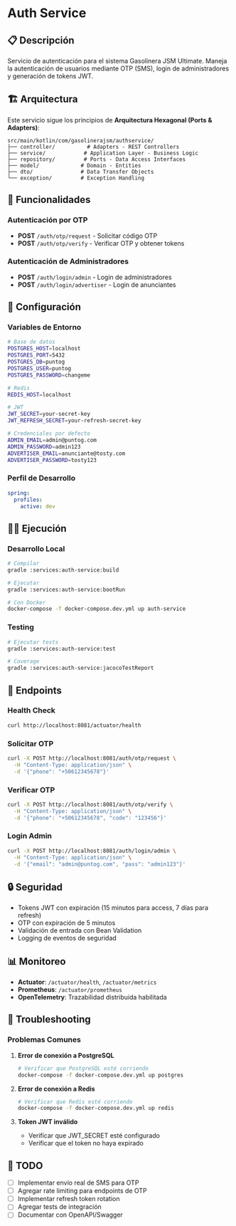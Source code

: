 # Auth Service

## 📋 Descripción

Servicio de autenticación para el sistema Gasolinera JSM Ultimate. Maneja la autenticación de usuarios mediante OTP (SMS), login de administradores y generación de tokens JWT.

## 🏗️ Arquitectura

Este servicio sigue los principios de **Arquitectura Hexagonal (Ports & Adapters)**:

```
src/main/kotlin/com/gasolinerajsm/authservice/
├── controller/          # Adapters - REST Controllers
├── service/            # Application Layer - Business Logic
├── repository/         # Ports - Data Access Interfaces
├── model/             # Domain - Entities
├── dto/               # Data Transfer Objects
└── exception/         # Exception Handling
```

## 🚀 Funcionalidades

### Autenticación por OTP

- **POST** `/auth/otp/request` - Solicitar código OTP
- **POST** `/auth/otp/verify` - Verificar OTP y obtener tokens

### Autenticación de Administradores

- **POST** `/auth/login/admin` - Login de administradores
- **POST** `/auth/login/advertiser` - Login de anunciantes

## 🔧 Configuración

### Variables de Entorno

```bash
# Base de datos
POSTGRES_HOST=localhost
POSTGRES_PORT=5432
POSTGRES_DB=puntog
POSTGRES_USER=puntog
POSTGRES_PASSWORD=changeme

# Redis
REDIS_HOST=localhost

# JWT
JWT_SECRET=your-secret-key
JWT_REFRESH_SECRET=your-refresh-secret-key

# Credenciales por defecto
ADMIN_EMAIL=admin@puntog.com
ADMIN_PASSWORD=admin123
ADVERTISER_EMAIL=anunciante@tosty.com
ADVERTISER_PASSWORD=tosty123
```

### Perfil de Desarrollo

```yaml
spring:
  profiles:
    active: dev
```

## 🏃‍♂️ Ejecución

### Desarrollo Local

```bash
# Compilar
gradle :services:auth-service:build

# Ejecutar
gradle :services:auth-service:bootRun

# Con Docker
docker-compose -f docker-compose.dev.yml up auth-service
```

### Testing

```bash
# Ejecutar tests
gradle :services:auth-service:test

# Coverage
gradle :services:auth-service:jacocoTestReport
```

## 📡 Endpoints

### Health Check

```bash
curl http://localhost:8081/actuator/health
```

### Solicitar OTP

```bash
curl -X POST http://localhost:8081/auth/otp/request \
  -H "Content-Type: application/json" \
  -d '{"phone": "+50612345678"}'
```

### Verificar OTP

```bash
curl -X POST http://localhost:8081/auth/otp/verify \
  -H "Content-Type: application/json" \
  -d '{"phone": "+50612345678", "code": "123456"}'
```

### Login Admin

```bash
curl -X POST http://localhost:8081/auth/login/admin \
  -H "Content-Type: application/json" \
  -d '{"email": "admin@puntog.com", "pass": "admin123"}'
```

## 🔒 Seguridad

- Tokens JWT con expiración (15 minutos para access, 7 días para refresh)
- OTP con expiración de 5 minutos
- Validación de entrada con Bean Validation
- Logging de eventos de seguridad

## 📊 Monitoreo

- **Actuator**: `/actuator/health`, `/actuator/metrics`
- **Prometheus**: `/actuator/prometheus`
- **OpenTelemetry**: Trazabilidad distribuida habilitada

## 🐛 Troubleshooting

### Problemas Comunes

1. **Error de conexión a PostgreSQL**

   ```bash
   # Verificar que PostgreSQL esté corriendo
   docker-compose -f docker-compose.dev.yml up postgres
   ```

2. **Error de conexión a Redis**

   ```bash
   # Verificar que Redis esté corriendo
   docker-compose -f docker-compose.dev.yml up redis
   ```

3. **Token JWT inválido**
   - Verificar que JWT_SECRET esté configurado
   - Verificar que el token no haya expirado

## 📝 TODO

- [ ] Implementar envío real de SMS para OTP
- [ ] Agregar rate limiting para endpoints de OTP
- [ ] Implementar refresh token rotation
- [ ] Agregar tests de integración
- [ ] Documentar con OpenAPI/Swagger
